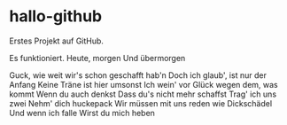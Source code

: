# hallo-github
Erstes Projekt auf GitHub.

Es funktioniert.
Heute, morgen
Und übermorgen

Guck, wie weit wir's schon geschafft hab'n
Doch ich glaub', ist nur der Anfang
Keine Träne ist hier umsonst
Ich wein' vor Glück wegen dem, was kommt
Wenn du auch denkst
Dass du's nicht mehr schaffst
Trag' ich uns zwei
Nehm' dich huckepack
Wir müssen mit uns reden wie Dickschädel
Und wenn ich falle
Wirst du mich heben

